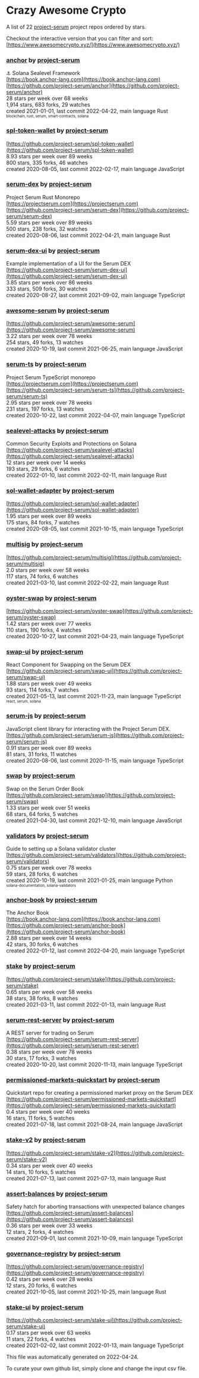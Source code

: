 # Crazy Awesome Crypto
A list of 22 [project-serum](https://github.com/project-serum) project repos ordered by stars.  

Checkout the interactive version that you can filter and sort: 
[https://www.awesomecrypto.xyz/](https://www.awesomecrypto.xyz/)  


### [anchor](https://github.com/project-serum/anchor) by [project-serum](https://github.com/project-serum)  
⚓ Solana Sealevel Framework  
[https://book.anchor-lang.com](https://book.anchor-lang.com)  
[https://github.com/project-serum/anchor](https://github.com/project-serum/anchor)  
28 stars per week over 68 weeks  
1,914 stars, 683 forks, 29 watches  
created 2021-01-01, last commit 2022-04-22, main language Rust  
<sub><sup>blockchain, rust, serum, smart-contracts, solana</sup></sub>


### [spl-token-wallet](https://github.com/project-serum/spl-token-wallet) by [project-serum](https://github.com/project-serum)  
  
[https://github.com/project-serum/spl-token-wallet](https://github.com/project-serum/spl-token-wallet)  
8.93 stars per week over 89 weeks  
800 stars, 335 forks, 46 watches  
created 2020-08-05, last commit 2022-02-17, main language JavaScript  


### [serum-dex](https://github.com/project-serum/serum-dex) by [project-serum](https://github.com/project-serum)  
Project Serum Rust Monorepo  
[https://projectserum.com](https://projectserum.com)  
[https://github.com/project-serum/serum-dex](https://github.com/project-serum/serum-dex)  
5.59 stars per week over 89 weeks  
500 stars, 238 forks, 32 watches  
created 2020-08-06, last commit 2022-04-21, main language Rust  


### [serum-dex-ui](https://github.com/project-serum/serum-dex-ui) by [project-serum](https://github.com/project-serum)  
Example implementation of a UI for the Serum DEX  
[https://github.com/project-serum/serum-dex-ui](https://github.com/project-serum/serum-dex-ui)  
3.85 stars per week over 86 weeks  
333 stars, 509 forks, 30 watches  
created 2020-08-27, last commit 2021-09-02, main language TypeScript  


### [awesome-serum](https://github.com/project-serum/awesome-serum) by [project-serum](https://github.com/project-serum)  
  
[https://github.com/project-serum/awesome-serum](https://github.com/project-serum/awesome-serum)  
3.22 stars per week over 78 weeks  
254 stars, 49 forks, 13 watches  
created 2020-10-19, last commit 2021-06-25, main language JavaScript  


### [serum-ts](https://github.com/project-serum/serum-ts) by [project-serum](https://github.com/project-serum)  
Project Serum TypeScript monorepo  
[https://projectserum.com](https://projectserum.com)  
[https://github.com/project-serum/serum-ts](https://github.com/project-serum/serum-ts)  
2.95 stars per week over 78 weeks  
231 stars, 197 forks, 13 watches  
created 2020-10-22, last commit 2022-04-07, main language TypeScript  


### [sealevel-attacks](https://github.com/project-serum/sealevel-attacks) by [project-serum](https://github.com/project-serum)  
Common Security Exploits and Protections on Solana  
[https://github.com/project-serum/sealevel-attacks](https://github.com/project-serum/sealevel-attacks)  
12 stars per week over 14 weeks  
193 stars, 29 forks, 6 watches  
created 2022-01-10, last commit 2022-02-11, main language Rust  


### [sol-wallet-adapter](https://github.com/project-serum/sol-wallet-adapter) by [project-serum](https://github.com/project-serum)  
  
[https://github.com/project-serum/sol-wallet-adapter](https://github.com/project-serum/sol-wallet-adapter)  
1.95 stars per week over 89 weeks  
175 stars, 84 forks, 7 watches  
created 2020-08-05, last commit 2021-10-15, main language TypeScript  


### [multisig](https://github.com/project-serum/multisig) by [project-serum](https://github.com/project-serum)  
  
[https://github.com/project-serum/multisig](https://github.com/project-serum/multisig)  
2.0 stars per week over 58 weeks  
117 stars, 74 forks, 6 watches  
created 2021-03-10, last commit 2022-02-22, main language Rust  


### [oyster-swap](https://github.com/project-serum/oyster-swap) by [project-serum](https://github.com/project-serum)  
  
[https://github.com/project-serum/oyster-swap](https://github.com/project-serum/oyster-swap)  
1.42 stars per week over 77 weeks  
110 stars, 190 forks, 4 watches  
created 2020-10-27, last commit 2021-04-23, main language TypeScript  


### [swap-ui](https://github.com/project-serum/swap-ui) by [project-serum](https://github.com/project-serum)  
React Component for Swapping on the Serum DEX  
[https://github.com/project-serum/swap-ui](https://github.com/project-serum/swap-ui)  
1.88 stars per week over 49 weeks  
93 stars, 114 forks, 7 watches  
created 2021-05-13, last commit 2021-11-23, main language TypeScript  
<sub><sup>react, serum, solana</sup></sub>


### [serum-js](https://github.com/project-serum/serum-js) by [project-serum](https://github.com/project-serum)  
JavaScript client library for interacting with the Project Serum DEX.  
[https://github.com/project-serum/serum-js](https://github.com/project-serum/serum-js)  
0.91 stars per week over 89 weeks  
81 stars, 31 forks, 11 watches  
created 2020-08-06, last commit 2020-11-15, main language TypeScript  


### [swap](https://github.com/project-serum/swap) by [project-serum](https://github.com/project-serum)  
Swap on the Serum Order Book  
[https://github.com/project-serum/swap](https://github.com/project-serum/swap)  
1.33 stars per week over 51 weeks  
68 stars, 64 forks, 5 watches  
created 2021-04-30, last commit 2021-12-10, main language JavaScript  


### [validators](https://github.com/project-serum/validators) by [project-serum](https://github.com/project-serum)  
Guide to setting up a Solana validator cluster  
[https://github.com/project-serum/validators](https://github.com/project-serum/validators)  
0.75 stars per week over 78 weeks  
59 stars, 28 forks, 6 watches  
created 2020-10-19, last commit 2021-01-25, main language Python  
<sub><sup>solana-documentation, solana-validators</sup></sub>


### [anchor-book](https://github.com/project-serum/anchor-book) by [project-serum](https://github.com/project-serum)  
The Anchor Book  
[https://book.anchor-lang.com](https://book.anchor-lang.com)  
[https://github.com/project-serum/anchor-book](https://github.com/project-serum/anchor-book)  
2.88 stars per week over 14 weeks  
42 stars, 30 forks, 6 watches  
created 2022-01-12, last commit 2022-04-20, main language TypeScript  


### [stake](https://github.com/project-serum/stake) by [project-serum](https://github.com/project-serum)  
  
[https://github.com/project-serum/stake](https://github.com/project-serum/stake)  
0.65 stars per week over 58 weeks  
38 stars, 38 forks, 8 watches  
created 2021-03-11, last commit 2022-01-13, main language Rust  


### [serum-rest-server](https://github.com/project-serum/serum-rest-server) by [project-serum](https://github.com/project-serum)  
A REST server for trading on Serum  
[https://github.com/project-serum/serum-rest-server](https://github.com/project-serum/serum-rest-server)  
0.38 stars per week over 78 weeks  
30 stars, 17 forks, 3 watches  
created 2020-10-20, last commit 2020-11-13, main language TypeScript  


### [permissioned-markets-quickstart](https://github.com/project-serum/permissioned-markets-quickstart) by [project-serum](https://github.com/project-serum)  
Quickstart repo for creating a permissioned market proxy on the Serum DEX  
[https://github.com/project-serum/permissioned-markets-quickstart](https://github.com/project-serum/permissioned-markets-quickstart)  
0.4 stars per week over 40 weeks  
16 stars, 11 forks, 5 watches  
created 2021-07-18, last commit 2021-08-24, main language JavaScript  


### [stake-v2](https://github.com/project-serum/stake-v2) by [project-serum](https://github.com/project-serum)  
  
[https://github.com/project-serum/stake-v2](https://github.com/project-serum/stake-v2)  
0.34 stars per week over 40 weeks  
14 stars, 10 forks, 5 watches  
created 2021-07-13, last commit 2021-07-13, main language Rust  


### [assert-balances](https://github.com/project-serum/assert-balances) by [project-serum](https://github.com/project-serum)  
Safety hatch for aborting transactions with unexpected balance changes  
[https://github.com/project-serum/assert-balances](https://github.com/project-serum/assert-balances)  
0.36 stars per week over 33 weeks  
12 stars, 2 forks, 4 watches  
created 2021-09-01, last commit 2021-10-09, main language TypeScript  


### [governance-registry](https://github.com/project-serum/governance-registry) by [project-serum](https://github.com/project-serum)  
  
[https://github.com/project-serum/governance-registry](https://github.com/project-serum/governance-registry)  
0.42 stars per week over 28 weeks  
12 stars, 20 forks, 6 watches  
created 2021-10-05, last commit 2021-10-25, main language Rust  


### [stake-ui](https://github.com/project-serum/stake-ui) by [project-serum](https://github.com/project-serum)  
  
[https://github.com/project-serum/stake-ui](https://github.com/project-serum/stake-ui)  
0.17 stars per week over 63 weeks  
11 stars, 22 forks, 4 watches  
created 2021-02-02, last commit 2022-01-13, main language TypeScript  


This file was automatically generated on 2022-04-24.  

To curate your own github list, simply clone and change the input csv file.  